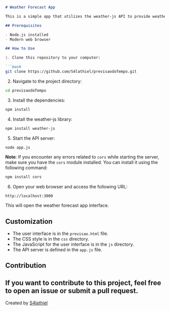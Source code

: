 ```markdown
# Weather Forecast App

This is a simple app that utilizes the weather-js API to provide weather forecast information for a given city and state.

## Prerequisites

- Node.js installed
- Modern web browser

## How to Use

1. Clone this repository to your computer:

```bash
git clone https://github.com/S4lathiel/previsaodoTempo.git
```

2. Navigate to the project directory:

```bash
cd previsaodoTempo
```

3. Install the dependencies:

```bash
npm install
```

4. Install the weather-js library:

```bash
npm install weather-js
```

5. Start the API server:

```bash
node app.js
```

**Note**: If you encounter any errors related to `cors` while starting the server, make sure you have the `cors` module installed. You can install it using the following command:

```bash
npm install cors
```

6. Open your web browser and access the following URL:

```
http://localhost:3000
```

This will open the weather forecast app interface.

## Customization

- The user interface is in the `previsao.html` file.
- The CSS style is in the `css` directory.
- The JavaScript for the user interface is in the `js` directory.
- The API server is defined in the `app.js` file.

## Contribution

If you want to contribute to this project, feel free to open an issue or submit a pull request.
---

Created by [S4lathiel](https://github.com/S4lathiel)
```